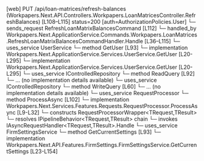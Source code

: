 [web] PUT /api/loan-matrices/refresh-balances  (Workpapers.Next.API.Controllers.Workpapers.LoanMatricesController.RefreshBalances)  [L108–L115] status=200 [auth=AuthorizationPolicies.User]
  └─ sends_request RefreshLoanMatrixBalancesCommand [L112]
    └─ handled_by Workpapers.Next.ApplicationService.Commands.Workpapers.LoanMatrices.RefreshLoanMatrixBalancesCommandHandler.Handle [L36–L115]
      └─ uses_service UserService
        └─ method GetUser [L93]
          └─ implementation Workpapers.Next.ApplicationService.Services.UserService.GetUser [L20-L295]
          └─ implementation Workpapers.Next.ApplicationService.Services.UserService.GetUser [L20-L295]
      └─ uses_service IControlledRepository<Binder>
        └─ method ReadQuery [L92]
          └─ ... (no implementation details available)
      └─ uses_service IControlledRepository<LoanMatrix>
        └─ method WriteQuery [L60]
          └─ ... (no implementation details available)
      └─ uses_service RequestProcessor
        └─ method ProcessAsync [L102]
          └─ implementation Workpapers.Next.Services.Features.Requests.RequestProcessor.ProcessAsync [L9-L32]
            └─ constructs RequestProcessorWrapper<TRequest,TResult>
            └─ resolves IPipelineBehavior<TRequest,TResult> chain
            └─ invokes IAsyncRequestHandler<TRequest,TResult>.Handle
      └─ uses_service FirmSettingsService
        └─ method GetCurrentSettings [L93]
          └─ implementation Workpapers.Next.API.Features.FirmSettings.FirmSettingsService.GetCurrentSettings [L23-L154]

